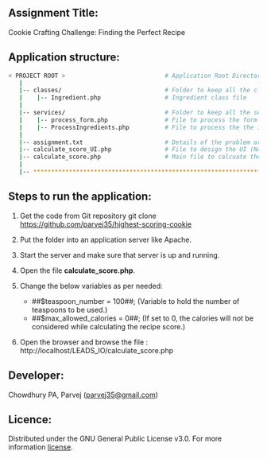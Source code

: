 ## Assignment Title:
Cookie Crafting Challenge: Finding the Perfect Recipe

## Application structure:

```bash
< PROJECT ROOT >                            # Application Root Directory
   |
   |-- classes/                             # Folder to keep all the class files
   |    |-- Ingredient.php                  # Ingredient class file
   |
   |-- services/                            # Folder to keep all the service files
   |    |-- process_form.php                # File to process the form data send by UI (Not complete)
   |    |-- ProcessIngredients.php          # File to process the the ingredient data to calculate recipe score. 
   |
   |-- assignment.txt                       # Details of the problem or the assignment.
   |-- calculate_score_UI.php               # File to design the UI (Not complete)
   |-- calculate_score.php                  # Main file to calcuate the recipe score. (Completed)
   |
   |-- ************************************************************************
```

## Steps to run the application:

1) Get the code from Git repository
git clone https://github.com/parvej35/highest-scoring-cookie

2) Put the folder into an application server like Apache.

3) Start the server and make sure that server is up and running.

4) Open the file __calculate_score.php__.

5) Change the below variables as per needed: 
    - ##$teaspoon_number = 100##; 
    (Variable to hold the number of teaspoons to be used.)
    - ##$max_allowed_calories = 0##; 
    (If set to 0, the calories will not be considered while calculating the recipe score.)

6) Open the browser and browse the file : http://localhost/LEADS_IO/calculate_score.php

## Developer:
Chowdhury PA, Parvej (parvej35@gmail.com)<br>

## Licence:

Distributed under the GNU General Public License v3.0. 
For more information <a href='https://www.gnu.org/licenses/gpl-3.0.en.html#license-text' target='_blank'> license</a>.